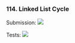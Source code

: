 ### 114. Linked List Cycle

Submission:
<img src="/linked_list/llist_photos/114-linked_list_cycle_2022-05-11.png">

Tests:
<img src="/linked_list/llist_photos/114-linked_list_cycle_tests_passed.png">